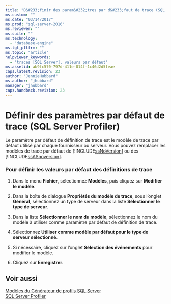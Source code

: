 ```yaml
---
title: "D&#233;finir des param&#232;tres par d&#233;faut de trace (SQL Server Profiler) | Microsoft Docs"
ms.custom: ""
ms.date: "03/14/2017"
ms.prod: "sql-server-2016"
ms.reviewer: ""
ms.suite: ""
ms.technology: 
  - "database-engine"
ms.tgt_pltfrm: ""
ms.topic: "article"
helpviewer_keywords: 
  - "traces [SQL Server], valeurs par défaut"
ms.assetid: ab9fc570-797d-411e-814f-1c46d2d5feae
caps.latest.revision: 23
author: "JennieHubbard"
ms.author: "jhubbard"
manager: "jhubbard"
caps.handback.revision: 23
---
```

# D&#233;finir des param&#232;tres par d&#233;faut de trace (SQL Server Profiler)
  Le paramètre par défaut de définition de trace est le modèle de trace par défaut utilisé par chaque fournisseur ou serveur. Vous pouvez remplacer les modèles de trace par défaut de [!INCLUDE[ssNoVersion](../../includes/ssnoversion-md.md)] ou des [!INCLUDE[ssASnoversion](../../includes/ssasnoversion-md.md)].  
  
### Pour définir les valeurs par défaut des définitions de trace  
  
1.  Dans le menu **Fichier**, sélectionnez **Modèles**, puis cliquez sur **Modifier le modèle**.  
  
2.  Dans la boîte de dialogue **Propriétés du modèle de trace**, sous l’onglet **Général**, sélectionnez un type de serveur dans la liste **Sélectionner le type de serveur**.  
  
3.  Dans la liste **Sélectionner le nom du modèle**, sélectionnez le nom du modèle à utiliser comme paramètre par défaut de définition de trace.  
  
4.  Sélectionnez **Utiliser comme modèle par défaut pour le type de serveur sélectionné**.  
  
5.  Si nécessaire, cliquez sur l’onglet **Sélection des événements** pour modifier le modèle.  
  
6.  Cliquez sur **Enregistrer**.  
  
## Voir aussi  
 [Modèles du Générateur de profils SQL Server](../../tools/sql-server-profiler/sql-server-profiler-templates.md)   
 [SQL Server Profiler](../../tools/sql-server-profiler/sql-server-profiler.md)  
  
  